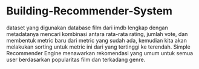 # Building-Recommender-System
dataset yang digunakan database film dari imdb lengkap dengan metadatanya mencari kombinasi antara rata-rata rating, jumlah vote, dan membentuk metric baru dari metric yang sudah ada, kemudian kita akan melakukan sorting untuk metric ini dari yang tertinggi ke terendah. Simple Recommender Engine menawarkan rekomendasi yang umum untuk semua user berdasarkan popularitas film dan terkadang genre.
